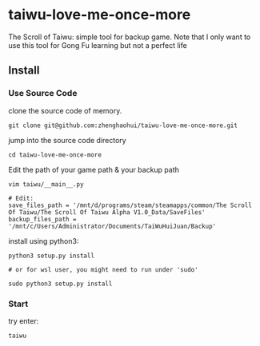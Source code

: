 # taiwu-love-me-once-more

The Scroll of Taiwu: simple tool for backup game. Note that I only want to use this tool for Gong Fu learning but not a
perfect life

## Install

### Use Source Code

clone the source code of memory.

```shell
git clone git@github.com:zhenghaohui/taiwu-love-me-once-more.git
```

jump into the source code directory

```shell
cd taiwu-love-me-once-more
```

Edit the path of your game path & your backup path

```shell
vim taiwu/__main__.py

# Edit:
save_files_path = '/mnt/d/programs/steam/steamapps/common/The Scroll Of Taiwu/The Scroll Of Taiwu Alpha V1.0_Data/SaveFiles'
backup_files_path = '/mnt/c/Users/Administrator/Documents/TaiWuHuiJuan/Backup'
```

install using python3:

```shell
python3 setup.py install

# or for wsl user, you might need to run under 'sudo'

sudo python3 setup.py install
```

### Start

try enter:

```shell
taiwu
```